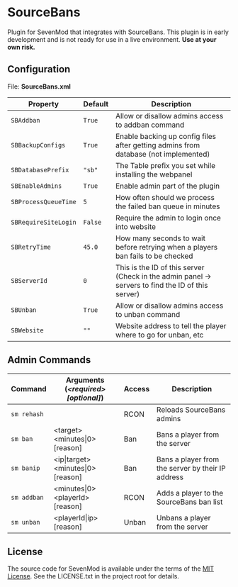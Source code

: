 # SourceBans

Plugin for SevenMod that integrates with SourceBans. This plugin is in early development and is not ready for use in a live environment. **Use at your own risk.**

## Configuration

File: **SourceBans.xml**

| Property             | Default | Description                                                                                       |
| -------------------- | ------- | ------------------------------------------------------------------------------------------------- |
| `SBAddban`           | `True`  | Allow or disallow admins access to addban command                                                 |
| `SBBackupConfigs`    | `True`  | Enable backing up config files after getting admins from database (not implemented)               |
| `SBDatabasePrefix`   | `"sb"`  | The Table prefix you set while installing the webpanel                                            |
| `SBEnableAdmins`     | `True`  | Enable admin part of the plugin                                                                   |
| `SBProcessQueueTime` | `5`     | How often should we process the failed ban queue in minutes                                       |
| `SBRequireSiteLogin` | `False` | Require the admin to login once into website                                                      |
| `SBRetryTime`        | `45.0`  | How many seconds to wait before retrying when a players ban fails to be checked                   |
| `SBServerId`         | `0`     | This is the ID of this server (Check in the admin panel -> servers to find the ID of this server) |
| `SBUnban`            | `True`  | Allow or disallow admins access to unban command                                                  |
| `SBWebsite`          | `""`    | Website address to tell the player where to go for unban, etc                                     |

## Admin Commands

| Command     | Arguments (_\<required\> [optional]_)  | Access | Description                                       |
| ----------- | -------------------------------------- | ------ | ------------------------------------------------- |
| `sm rehash` |                                        | RCON   | Reloads SourceBans admins                         |
| `sm ban`    | \<target\> \<minutes\|0\> [reason]     | Ban    | Bans a player from the server                     |
| `sm banip`  | \<ip\|target\> \<minutes\|0\> [reason] | Ban    | Bans a player from the server by their IP address |
| `sm addban` | \<minutes\|0\> \<playerId\> [reason]   | RCON   | Adds a player to the SourceBans ban list          |
| `sm unban`  | \<playerId\|ip\> [reason]              | Unban  | Unbans a player from the server                   |

## License

The source code for SevenMod is available under the terms of the [MIT License](https://github.com/SevenMod/Plugin-SourceBans/blob/master/LICENSE.txt).
See the LICENSE.txt in the project root for details.
